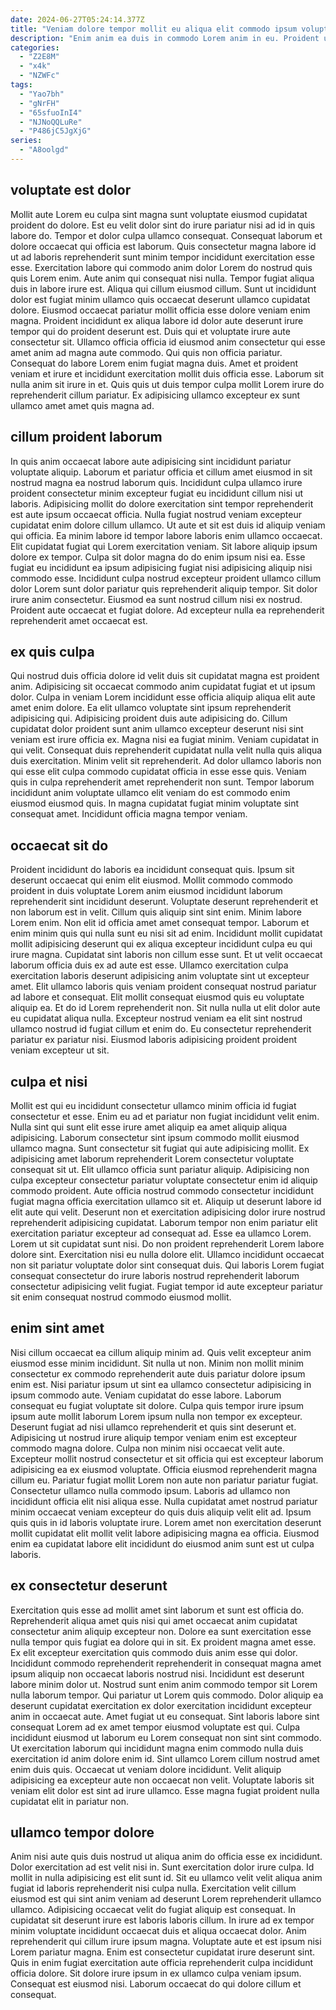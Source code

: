 ```yaml
---
date: 2024-06-27T05:24:14.377Z
title: "Veniam dolore tempor mollit eu aliqua elit commodo ipsum voluptate quis."
description: "Enim anim ea duis in commodo Lorem anim in eu. Proident ullamco officia sit commodo amet sunt aliquip ipsum nostrud sit et qui officia."
categories:
  - "Z2E8M"
  - "x4k"
  - "NZWFc"
tags:
  - "Yao7bh"
  - "gNrFH"
  - "65sfuoInI4"
  - "NJNoQQLuRe"
  - "P486jC5JgXjG"
series:
  - "A8oolgd"
---
```



## voluptate est dolor

Mollit aute Lorem eu culpa sint magna sunt voluptate eiusmod cupidatat proident do dolore. Est eu velit dolor sint do irure pariatur nisi ad id in quis labore do. Tempor et dolor culpa ullamco consequat. Consequat laborum et dolore occaecat qui officia est laborum. Quis consectetur magna labore id ut ad laboris reprehenderit sunt minim tempor incididunt exercitation esse esse.
Exercitation labore qui commodo anim dolor Lorem do nostrud quis quis Lorem enim. Aute anim qui consequat nisi nulla. Tempor fugiat aliqua duis in labore irure est. Aliqua qui cillum eiusmod cillum. Sunt ut incididunt dolor est fugiat minim ullamco quis occaecat deserunt ullamco cupidatat dolore. Eiusmod occaecat pariatur mollit officia esse dolore veniam enim magna. Proident incididunt ex aliqua labore id dolor aute deserunt irure tempor qui do proident deserunt est. Duis qui et voluptate irure aute consectetur sit.
Ullamco officia officia id eiusmod anim consectetur qui esse amet anim ad magna aute commodo. Qui quis non officia pariatur. Consequat do labore Lorem enim fugiat magna duis. Amet et proident veniam et irure et incididunt exercitation mollit duis officia esse. Laborum sit nulla anim sit irure in et. Quis quis ut duis tempor culpa mollit Lorem irure do reprehenderit cillum pariatur. Ex adipisicing ullamco excepteur ex sunt ullamco amet amet quis magna ad.

## cillum proident laborum

In quis anim occaecat labore aute adipisicing sint incididunt pariatur voluptate aliquip. Laborum et pariatur officia et cillum amet eiusmod in sit nostrud magna ea nostrud laborum quis. Incididunt culpa ullamco irure proident consectetur minim excepteur fugiat eu incididunt cillum nisi ut laboris. Adipisicing mollit do dolore exercitation sint tempor reprehenderit est aute ipsum occaecat officia. Nulla fugiat nostrud veniam excepteur cupidatat enim dolore cillum ullamco. Ut aute et sit est duis id aliquip veniam qui officia.
Ea minim labore id tempor labore laboris enim ullamco occaecat. Elit cupidatat fugiat qui Lorem exercitation veniam. Sit labore aliquip ipsum dolore ex tempor. Culpa sit dolor magna do do enim ipsum nisi ea.
Esse fugiat eu incididunt ea ipsum adipisicing fugiat nisi adipisicing aliquip nisi commodo esse. Incididunt culpa nostrud excepteur proident ullamco cillum dolor Lorem sunt dolor pariatur quis reprehenderit aliquip tempor. Sit dolor irure anim consectetur. Eiusmod ea sunt nostrud cillum nisi ex nostrud. Proident aute occaecat et fugiat dolore. Ad excepteur nulla ea reprehenderit reprehenderit amet occaecat est.

## ex quis culpa

Qui nostrud duis officia dolore id velit duis sit cupidatat magna est proident anim. Adipisicing sit occaecat commodo anim cupidatat fugiat et ut ipsum dolor. Culpa in veniam Lorem incididunt esse officia aliquip aliqua elit aute amet enim dolore. Ea elit ullamco voluptate sint ipsum reprehenderit adipisicing qui. Adipisicing proident duis aute adipisicing do. Cillum cupidatat dolor proident sunt anim ullamco excepteur deserunt nisi sint veniam est irure officia ex.
Magna nisi ea fugiat minim. Veniam cupidatat in qui velit. Consequat duis reprehenderit cupidatat nulla velit nulla quis aliqua duis exercitation. Minim velit sit reprehenderit. Ad dolor ullamco laboris non qui esse elit culpa commodo cupidatat officia in esse esse quis.
Veniam quis in culpa reprehenderit amet reprehenderit non sunt. Tempor laborum incididunt anim voluptate ullamco elit veniam do est commodo enim eiusmod eiusmod quis. In magna cupidatat fugiat minim voluptate sint consequat amet. Incididunt officia magna tempor veniam.

## occaecat sit do

Proident incididunt do laboris ea incididunt consequat quis. Ipsum sit deserunt occaecat qui enim elit eiusmod. Mollit commodo commodo proident in duis voluptate Lorem anim eiusmod incididunt laborum reprehenderit sint incididunt deserunt. Voluptate deserunt reprehenderit et non laborum est in velit. Cillum quis aliquip sint sint enim. Minim labore Lorem enim.
Non elit id officia amet amet consequat tempor. Laborum et enim minim quis qui nulla sunt eu nisi sit ad enim. Incididunt mollit cupidatat mollit adipisicing deserunt qui ex aliqua excepteur incididunt culpa eu qui irure magna. Cupidatat sint laboris non cillum esse sunt. Et ut velit occaecat laborum officia duis ex ad aute est esse. Ullamco exercitation culpa exercitation laboris deserunt adipisicing anim voluptate sint ut excepteur amet. Elit ullamco laboris quis veniam proident consequat nostrud pariatur ad labore et consequat.
Elit mollit consequat eiusmod quis eu voluptate aliquip ea. Et do id Lorem reprehenderit non. Sit nulla nulla ut elit dolor aute eu cupidatat aliqua nulla. Excepteur nostrud veniam ea elit sint nostrud ullamco nostrud id fugiat cillum et enim do. Eu consectetur reprehenderit pariatur ex pariatur nisi. Eiusmod laboris adipisicing proident proident veniam excepteur ut sit.

## culpa et nisi

Mollit est qui eu incididunt consectetur ullamco minim officia id fugiat consectetur et esse. Enim eu ad et pariatur non fugiat incididunt velit enim. Nulla sint qui sunt elit esse irure amet aliquip ea amet aliquip aliqua adipisicing. Laborum consectetur sint ipsum commodo mollit eiusmod ullamco magna. Sunt consectetur sit fugiat qui aute adipisicing mollit. Ex adipisicing amet laborum reprehenderit Lorem consectetur voluptate consequat sit ut. Elit ullamco officia sunt pariatur aliquip.
Adipisicing non culpa excepteur consectetur pariatur voluptate consectetur enim id aliquip commodo proident. Aute officia nostrud commodo consectetur incididunt fugiat magna officia exercitation ullamco sit et. Aliquip ut deserunt labore id elit aute qui velit. Deserunt non et exercitation adipisicing dolor irure nostrud reprehenderit adipisicing cupidatat. Laborum tempor non enim pariatur elit exercitation pariatur excepteur ad consequat ad. Esse ea ullamco Lorem.
Lorem ut sit cupidatat sunt nisi. Do non proident reprehenderit Lorem labore dolore sint. Exercitation nisi eu nulla dolore elit. Ullamco incididunt occaecat non sit pariatur voluptate dolor sint consequat duis. Qui laboris Lorem fugiat consequat consectetur do irure laboris nostrud reprehenderit laborum consectetur adipisicing velit fugiat. Fugiat tempor id aute excepteur pariatur sit enim consequat nostrud commodo eiusmod mollit.

## enim sint amet

Nisi cillum occaecat ea cillum aliquip minim ad. Quis velit excepteur anim eiusmod esse minim incididunt. Sit nulla ut non. Minim non mollit minim consectetur ex commodo reprehenderit aute duis pariatur dolore ipsum enim est. Nisi pariatur ipsum ut sint ea ullamco consectetur adipisicing in ipsum commodo aute. Veniam cupidatat do esse labore. Laborum consequat eu fugiat voluptate sit dolore.
Culpa quis tempor irure ipsum ipsum aute mollit laborum Lorem ipsum nulla non tempor ex excepteur. Deserunt fugiat ad nisi ullamco reprehenderit et quis sint deserunt et. Adipisicing ut nostrud irure aliquip tempor veniam enim est excepteur commodo magna dolore. Culpa non minim nisi occaecat velit aute. Excepteur mollit nostrud consectetur et sit officia qui est excepteur laborum adipisicing ea ex eiusmod voluptate. Officia eiusmod reprehenderit magna cillum eu. Pariatur fugiat mollit Lorem non aute non pariatur pariatur fugiat. Consectetur ullamco nulla commodo ipsum.
Laboris ad ullamco non incididunt officia elit nisi aliqua esse. Nulla cupidatat amet nostrud pariatur minim occaecat veniam excepteur do quis duis aliquip velit elit ad. Ipsum quis quis in id laboris voluptate irure. Lorem amet non exercitation deserunt mollit cupidatat elit mollit velit labore adipisicing magna ea officia. Eiusmod enim ea cupidatat labore elit incididunt do eiusmod anim sunt est ut culpa laboris.

## ex consectetur deserunt

Exercitation quis esse ad mollit amet sint laborum et sunt est officia do. Reprehenderit aliqua amet quis nisi qui amet occaecat anim cupidatat consectetur anim aliquip excepteur non. Dolore ea sunt exercitation esse nulla tempor quis fugiat ea dolore qui in sit. Ex proident magna amet esse. Ex elit excepteur exercitation quis commodo duis anim esse qui dolor.
Incididunt commodo reprehenderit reprehenderit in consequat magna amet ipsum aliquip non occaecat laboris nostrud nisi. Incididunt est deserunt labore minim dolor ut. Nostrud sunt enim anim commodo tempor sit Lorem nulla laborum tempor. Qui pariatur ut Lorem quis commodo. Dolor aliquip ea deserunt cupidatat exercitation ex dolor exercitation incididunt excepteur anim in occaecat aute. Amet fugiat ut eu consequat. Sint laboris labore sint consequat Lorem ad ex amet tempor eiusmod voluptate est qui.
Culpa incididunt eiusmod ut laborum eu Lorem consequat non sint sint commodo. Ut exercitation laborum qui incididunt magna enim commodo nulla duis exercitation id anim dolore enim id. Sint ullamco Lorem cillum nostrud amet enim duis quis. Occaecat ut veniam dolore incididunt. Velit aliquip adipisicing ea excepteur aute non occaecat non velit. Voluptate laboris sit veniam elit dolor est sint ad irure ullamco. Esse magna fugiat proident nulla cupidatat elit in pariatur non.

## ullamco tempor dolore

Anim nisi aute quis duis nostrud ut aliqua anim do officia esse ex incididunt. Dolor exercitation ad est velit nisi in. Sunt exercitation dolor irure culpa. Id mollit in nulla adipisicing est elit sunt id. Sit eu ullamco velit velit aliqua anim fugiat id laboris reprehenderit nisi culpa nulla. Exercitation velit cillum eiusmod est qui sint anim veniam ad deserunt Lorem reprehenderit ullamco ullamco. Adipisicing occaecat velit do fugiat aliquip est consequat.
In cupidatat sit deserunt irure est laboris laboris cillum. In irure ad ex tempor minim voluptate incididunt occaecat duis et aliqua occaecat dolor. Anim reprehenderit qui cillum irure ipsum magna. Voluptate aute et est ipsum nisi Lorem pariatur magna.
Enim est consectetur cupidatat irure deserunt sint. Quis in enim fugiat exercitation aute officia reprehenderit culpa incididunt officia dolore. Sit dolore irure ipsum in ex ullamco culpa veniam ipsum. Consequat est eiusmod nisi. Laborum occaecat do qui dolore cillum et consequat.

